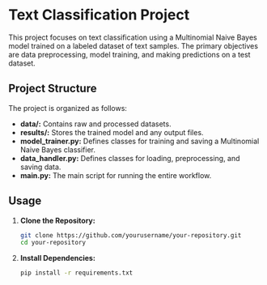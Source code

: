 # Text Classification Project

This project focuses on text classification using a Multinomial Naive Bayes model trained on a labeled dataset of text samples. The primary objectives are data preprocessing, model training, and making predictions on a test dataset.

## Project Structure

The project is organized as follows:

- **data/:** Contains raw and processed datasets.
- **results/:** Stores the trained model and any output files.
- **model_trainer.py:** Defines classes for training and saving a Multinomial Naive Bayes classifier.
- **data_handler.py:** Defines classes for loading, preprocessing, and saving data.
- **main.py:** The main script for running the entire workflow.

## Usage

1. **Clone the Repository:**
   ```bash
   git clone https://github.com/yourusername/your-repository.git
   cd your-repository

2. **Install Dependencies:**
   ```bash
   pip install -r requirements.txt

